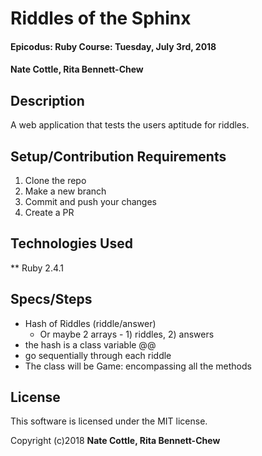 # Riddles of the Sphinx

#### Epicodus: Ruby Course: Tuesday, July 3rd, 2018

#### Nate Cottle, Rita Bennett-Chew

## Description

A web application that tests the users aptitude for riddles.

## Setup/Contribution Requirements

1. Clone the repo
1. Make a new branch
1. Commit and push your changes
1. Create a PR

## Technologies Used

** Ruby 2.4.1

## Specs/Steps
- Hash of Riddles (riddle/answer)
  - Or maybe 2 arrays - 1) riddles, 2) answers
- the hash is a class variable @@
- go sequentially through each riddle
- The class will be Game: encompassing all the methods

## License

This software is licensed under the MIT license.

Copyright (c)2018 **Nate Cottle, Rita Bennett-Chew**
